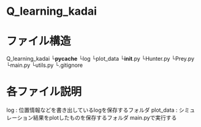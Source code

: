 # Q_learning_kadai

# ファイル構造
Q_learning_kadai
└__pycache__
└log
└plot_data 
└__init__.py
└Hunter.py
└Prey.py
└main.py
└utils.py
└.gitignore

# 各ファイル説明
log : 位置情報などを書き出しているlogを保存するフォルダ
plot_data : シミュレーション結果をplotしたものを保存するフォルダ
main.pyで実行する
